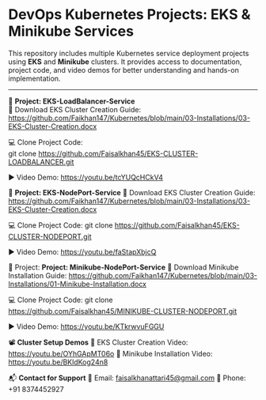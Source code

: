 # DevOps Kubernetes Projects: EKS & Minikube Services

This repository includes multiple Kubernetes service deployment projects using **EKS** and **Minikube** clusters. It provides access to documentation, project code, and video demos for better understanding and hands-on implementation.

---

📌 **Project: EKS-LoadBalancer-Service**  
🔽 Download EKS Cluster Creation Guide:  
https://github.com/Faikhan147/Kubernetes/blob/main/03-Installations/03-EKS-Cluster-Creation.docx 

💻 Clone Project Code:  
git clone https://github.com/Faisalkhan45/EKS-CLUSTER-LOADBALANCER.git

▶️ Video Demo: https://youtu.be/tcYUQcHCkV4


📌 **Project: EKS-NodePort-Service** 
🔽 Download EKS Cluster Creation Guide:
https://github.com/Faikhan147/Kubernetes/blob/main/03-Installations/03-EKS-Cluster-Creation.docx

💻 Clone Project Code:
git clone https://github.com/Faisalkhan45/EKS-CLUSTER-NODEPORT.git

▶️ Video Demo: https://youtu.be/faStapXbjcQ


📌 Project: **Project: Minikube-NodePort-Service** 
🔽 Download Minikube Installation Guide:
https://github.com/Faikhan147/Kubernetes/blob/main/03-Installations/01-Minikube-Installation.docx

💻 Clone Project Code:
git clone https://github.com/Faisalkhan45/MINIKUBE-CLUSTER-NODEPORT.git

▶️ Video Demo: https://youtu.be/KTkrwvuFGGU

📽️ **Cluster Setup Demos**
🔧 EKS Cluster Creation Video: https://youtu.be/OYhGApMT06o
🔧 Minikube Installation Video: https://youtu.be/BKldKog24n8

📬 **Contact for Support**
📧 Email: faisalkhanattari45@gmail.com
📱 Phone: +91 8374452927
